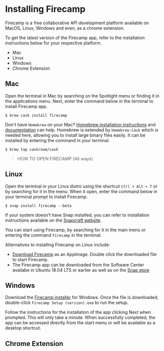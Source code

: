 # Installing Firecamp 

Firecamp is a free collaborative API development platform available on MacOS, Linux, Windows and even, as a chrome extension. 

To get the latest version of the Firecamp app, refer to the installation instructions below for your respective platform.
- Mac
- Linux
- Windows 
- Chrome Extension

## Mac
Open the terminal in Mac by searching on the Spotlight menu or finding it in the applications menu. Next, enter the command below in the terminal to install Firecamp app. 

`$ brew cask install firecamp` 

Don't have `Homebrew` on your Mac? [Homebrew installation instructions](https://brew.sh/) and [documentation](https://docs.brew.sh) can help. Homebrew is extended by `Homebrew-Cask` which is needed here, allowing you to install large binary files easily. It can be installed by entering the command in your terminal. 

`$ brew tap caskroom/cask`

> HOW TO OPEN FIRECAMP (All ways)

## Linux 
Open the terminal in your Linux distro using the shortcut `Ctrl + Alt + T` or by searching for it in the menu. When it open, enter the command below in your terminal prompt to install Firecamp.

`$ snap install firecamp --beta`
 
If your system doesn't have Snap installed, you can refer to installation instructions available on the [Snapcraft website](https://snapcraft.io/docs/installing-snapd).

You can start using Firecamp, by searching for it in the main menu or entering the command `Firecamp` in the terminal. 

Alternatives to installing Firecamp on Linux include:
- [Download Firecamp](https://firecamp.ams3.digitaloceanspaces.com/versions/linux/Firecamp-0.8.1.AppImage) as an AppImage. Double click the downloaded file to start Firecamp. 
- The Firecamp app can be downloaded from the Software Center availabe in Ubuntu 18.04 LTS or earlier as well as on the [Snap store](https://snapcraft.io/firecamp)

## Windows 
Download the [Firecamp installer](https://firecamp.ams3.digitaloceanspaces.com/versions/Firecamp%20Setup%200.8.1.exe) for Windows. Once the file is downloaded, double-click `Firecamp Setup (version).exe` to run the setup. 

Follow the instructions for the installation of the app clicking Next when prompted. This will only take a minute. When successfully completed, the app can be accessed directly from the start menu or will be available as a desktop shortcut.

## Chrome Extension
